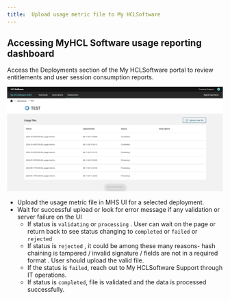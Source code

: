 ```yaml
---
title:  Upload usage metric file to My HCLSoftware
---
```


## Accessing MyHCL Software usage reporting dashboard
Access the Deployments section of the My HCLSoftware portal to review entitlements and user session consumption reports.

![](../../software_licensing_portal/_img/upload_usage_metric_file.png) 

- Upload the usage metric file in MHS UI for a selected deployment.
- Wait for successful upload or look for error message if any validation or server failure on the UI 
  - If status is `validating` or `processing` . User can wait on the page or return back to see status changing to `completed` or `failed` or `rejected`
  - If status is `rejected` , it could be among these many reasons- hash chaining is tampered / invalid signature / fields are not in a required format . User should upload the valid file.
  - If the status is `failed`, reach out to My HCLSoftware Support through IT operations.
  - If status is `completed`, file is validated and the data is processed successfully.